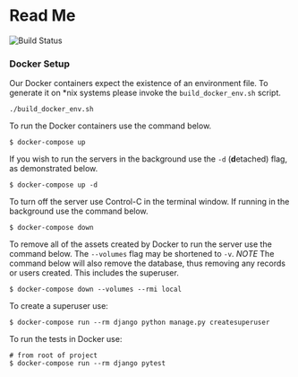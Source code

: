 # Read Me
![Build Status](https://github.com/github/docs/actions/workflows/actions.yml/badge.svg)

### Docker Setup

Our Docker containers expect the existence of an environment file. To
generate it on *nix systems please invoke the `build_docker_env.sh`
script.

```shell
./build_docker_env.sh
```
To run the Docker containers use the command below.

```shell
$ docker-compose up
```

If you wish to run the servers in the background use the `-d`
(**d**etached) flag, as demonstrated below.

```shell
$ docker-compose up -d
```

To turn off the server use Control-C in the terminal window. If running
in the background use the command below.

```shell
$ docker-compose down
```

To remove all of the assets created by Docker to run the server use the
command below. The `--volumes` flag may be shortened to `-v`.
*NOTE* The command below will also remove the database, thus removing any records or users created. This includes the superuser.


```shell
$ docker-compose down --volumes --rmi local
```

To create a superuser use:
```shell 
$ docker-compose run --rm django python manage.py createsuperuser
```

To run the tests in Docker use:

```shell
# from root of project
$ docker-compose run --rm django pytest
```
